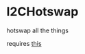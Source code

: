 # I2CHotswap

hotswap all the things

requires [this](https://github.com/adafruit/Adafruit_SleepyDog)

